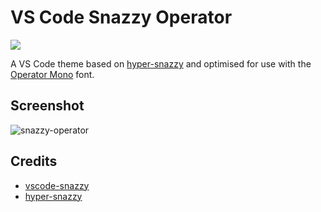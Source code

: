 # VS Code Snazzy Operator

[![](http://vsmarketplacebadge.apphb.com/version/aaronthomas.vscode-snazzy-operator.svg)](https://marketplace.visualstudio.com/items/aaronthomas.vscode-snazzy-operator)

A VS Code theme based on [hyper-snazzy](https://github.com/sindresorhus/hyper-snazzy) and optimised for use with the [Operator Mono](https://www.typography.com/fonts/operator/overview/) font.

## Screenshot
![snazzy-operator](https://raw.githubusercontent.com/aaronthomas/vscode-snazzy-operator/master/preview.png)

## Credits
* [vscode-snazzy](https://github.com/alexanderbast/vscode-snazzy)
* [hyper-snazzy](https://github.com/sindresorhus/hyper-snazzy)
